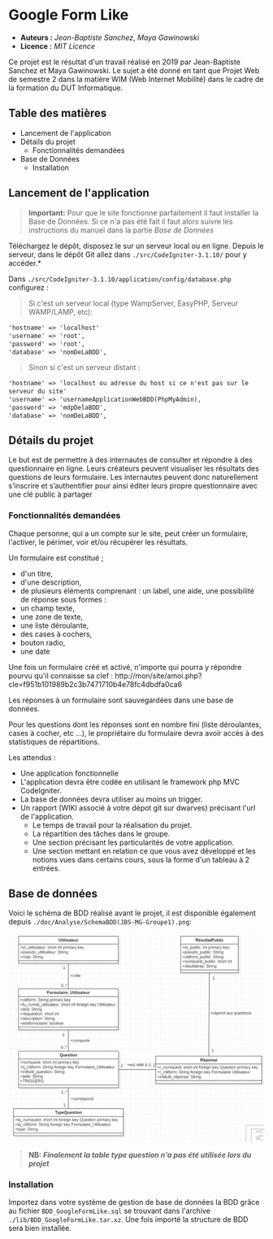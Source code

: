 # Google Form Like
- **Auteurs :** *Jean-Baptiste Sanchez*, *Maya Gawinowski*
- **Licence :** *MIT Licence*

Ce projet est le résultat d'un travail réalisé en 2019 par Jean-Baptiste Sanchez et Maya Gawinowski.
Le sujet a été donné en tant que Projet Web de semestre 2 dans la matière WIM (Web Internet Mobilité) dans le cadre de la formation du DUT Informatique.

## Table des matières
- Lancement de l'application
- Détails du projet
  - Fonctionnalités demandées
- Base de Données
  - Installation

## Lancement de l'application
> **Important:** Pour que le site fonctionne parfaitement il faut installer la Base de Données. Si ce n'a pas été fait il faut alors suivre les instructions du manuel dans la partie *Base de Données*

Téléchargez le dépôt, disposez le sur un serveur local ou en ligne. Depuis le serveur, dans le dépôt Git allez dans `./src/CodeIgniter-3.1.10/` pour y accéder.*

Dans `./src/CodeIgniter-3.1.10/application/config/database.php` configurez :

>Si c'est un serveur local (type WampServer, EasyPHP, Serveur WAMP/LAMP, etc):
```
'hostname' => 'localhost'
'username' => 'root',
'password' => 'root',
'database' => 'nomDeLaBDD',
```

>Sinon si c'est un serveur distant :
```
'hostname' => 'localhost ou adresse du host si ce n'est pas sur le serveur du site'
'username' => 'usernameApplicationWebBDD(PhpMyAdmin),
'password' => 'mdpDelaBDD',
'database' => 'nomDeLaBDD',
```

## Détails du projet
Le but est de permettre à des internautes de consulter et répondre à des questionnaire en ligne. Leurs créateurs peuvent visualiser les résultats des questions de leurs formulaire. Les internautes peuvent donc naturellement s’inscrire et s’authentifier pour ainsi éditer leurs propre questionnaire avec une clé public à partager

### Fonctionnalités demandées

Chaque personne, qui a un compte sur le site, peut créer un formulaire, l'activer, le périmer, voir et/ou récupérer les résultats.

Un formulaire est constitué ;
- d'un titre,
- d'une description,
- de plusieurs éléments comprenant : un label, une aide, une possibilité de réponse sous formes :
- un champ texte,
- une zone de texte,
- une liste déroulante,
- des cases à cochers,
- bouton radio,
- une date

Une fois un formulaire créé et activé, n'importe qui pourra y répondre pourvu qu'il connaisse sa clef :
http://mon/site/amoi.php?cle=f951b101989b2c3b7471710b4e78fc4dbdfa0ca6

Les réponses à un formulaire sont sauvegardées dans une base de données.

Pour les questions dont les réponses sont en nombre fini (liste déroulantes, cases à cocher, etc ...), le propriétaire du formulaire devra avoir accès à des statistiques de répartitions.

Les attendus :
- Une application fonctionnelle
- L'application devra être codée en utilisant le framework php MVC CodeIgniter.
- La base de données devra utiliser au moins un trigger.
- Un rapport (WIKI associé à votre dépot git sur dwarves) précisant l'url de l'application.
  - Le temps de travail pour la réalisation du projet.
  - La répartition des tâches dans le groupe.
  - Une section précisant les particularités de votre application.
  - Une section mettant en relation ce que vous avez développé et les notions vues dans certains cours, sous la forme d'un tableau à 2 entrées.



## Base de données
Voici le schéma de BDD réalisé avant le projet, il est disponible également depuis `./doc/Analyse/SchemaBDD(JBS-MG-Groupe1).png`:

![Schéma BDD](./doc/Analyse/SchemaBDD(JBS-MG-Groupe1).png)

>**NB:** ***Finalement la table type question n'a pas été utilisée lors du projet***

### Installation
Importez dans votre système de gestion de base de données la BDD grâce au fichier `BDD_GoogleFormLike.sql` se trouvant dans l'archive `./lib/BDD_GoogleFormLike.tar.xz`.
Une fois importé la structure de BDD sera bien installée.
